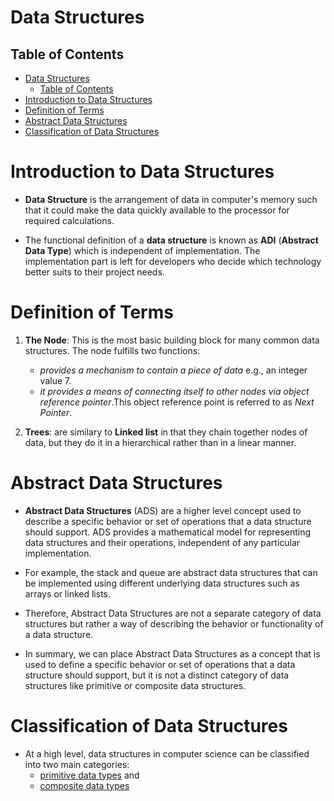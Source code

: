 # Data Structures

## Table of Contents
- [Data Structures](#data-structures)
  - [Table of Contents](#table-of-contents)
- [Introduction to Data Structures](#introduction-to-data-structures)
- [Definition of Terms](#definition-of-terms)
- [Abstract Data Structures](#abstract-data-structures)
- [Classification of Data Structures](#classification-of-data-structures)

# Introduction to Data Structures
* __Data Structure__ is the arrangement of data in computer's memory such that it could make the data quickly available to the processor for required calculations. 

* The functional definition of a __data structure__ is known as __ADI__ (__Abstract Data Type__) which is independent  of implementation. The implementation  part is left for developers who decide which technology better suits to their project needs.

# Definition of Terms
1. __The Node__: This is the most basic building block for many common data structures. The node fulfills two functions:
    - _provides a mechanism to contain a piece of data_ e.g., an integer value 7.
    - _it provides a means of connecting itself to other nodes via object reference pointer_.This object reference point is referred to as _Next Pointer_.

2. __Trees__: are similary to __Linked list__ in that they chain together nodes of data, but they do it in a hierarchical rather than in a linear manner.

# Abstract Data Structures
* __Abstract Data Structures__ (ADS) are a higher level concept used to describe a specific behavior or set of operations that a data structure should support. ADS provides a mathematical model for representing data structures and their operations, independent of any particular implementation.

* For example, the stack and queue are abstract data structures that can be implemented using different underlying data structures such as arrays or linked lists.

* Therefore, Abstract Data Structures are not a separate category of data structures but rather a way of describing the behavior or functionality of a data structure.

* In summary, we can place Abstract Data Structures as a concept that is used to define a specific behavior or set of operations that a data structure should support, but it is not a distinct category of data structures like primitive or composite data structures.

# Classification of Data Structures
* At a high level, data structures in computer science can be classified into two main categories: 
  * [primitive data types](https://github.com/nyangweso-rodgers/Computer_Science_Concepts/tree/master/Algorithms-and-Data-Structures/Data-Structures/Primitive-Data-Types) and 
  * [composite data types](https://github.com/nyangweso-rodgers/Computer_Science_Concepts/tree/master/Algorithms-and-Data-Structures/Data-Structures/Composite-Data-Types)